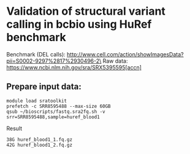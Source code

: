 # Validation of structural variant calling in bcbio using HuRef benchmark

Benchmark (DEL calls): http://www.cell.com/action/showImagesData?pii=S0002-9297%2817%2930496-2\ 
Raw data: https://www.ncbi.nlm.nih.gov/sra/SRX5395595[accn]

## Prepare input data:
```
module load sratoolkit
prefetch -c SRR8595488 --max-size 60GB
qsub ~/bioscripts/fastq.sra2fq.sh -v srr=SRR8595488,sample=huref_blood1
```
Result
```
38G	huref_blood1_1.fq.gz
42G	huref_blood1_2.fq.gz
```
